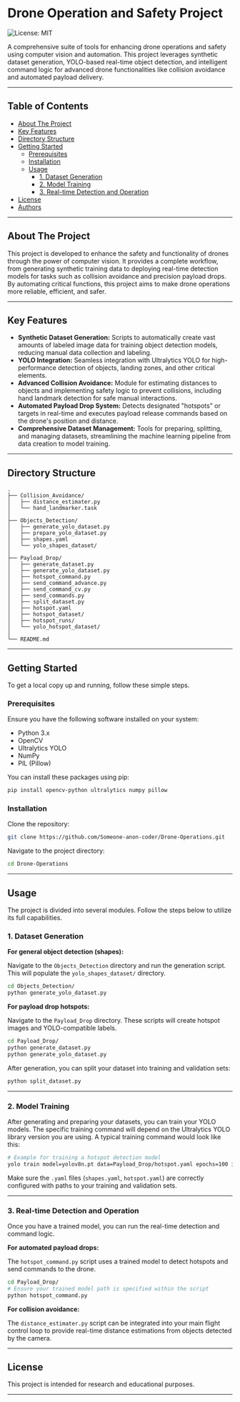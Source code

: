 # Drone Operation and Safety Project

![License: MIT](https://img.shields.io/badge/License-MIT-yellow.svg)

A comprehensive suite of tools for enhancing drone operations and safety using computer vision and automation. This project leverages synthetic dataset generation, YOLO-based real-time object detection, and intelligent command logic for advanced drone functionalities like collision avoidance and automated payload delivery.

---

## Table of Contents

- [About The Project](#about-the-project)
- [Key Features](#key-features)
- [Directory Structure](#directory-structure)
- [Getting Started](#getting-started)
  - [Prerequisites](#prerequisites)
  - [Installation](#installation)
  - [Usage](#usage)
    - [1. Dataset Generation](#1-dataset-generation)
    - [2. Model Training](#2-model-training)
    - [3. Real-time Detection and Operation](#3-real-time-detection-and-operation)
- [License](#license)
- [Authors](#authors)

---

## About The Project

This project is developed to enhance the safety and functionality of drones through the power of computer vision. It provides a complete workflow, from generating synthetic training data to deploying real-time detection models for tasks such as collision avoidance and precision payload drops. By automating critical functions, this project aims to make drone operations more reliable, efficient, and safer.

---

## Key Features

- **Synthetic Dataset Generation:** Scripts to automatically create vast amounts of labeled image data for training object detection models, reducing manual data collection and labeling.
- **YOLO Integration:** Seamless integration with Ultralytics YOLO for high-performance detection of objects, landing zones, and other critical elements.
- **Advanced Collision Avoidance:** Module for estimating distances to objects and implementing safety logic to prevent collisions, including hand landmark detection for safe manual interactions.
- **Automated Payload Drop System:** Detects designated "hotspots" or targets in real-time and executes payload release commands based on the drone's position and distance.
- **Comprehensive Dataset Management:** Tools for preparing, splitting, and managing datasets, streamlining the machine learning pipeline from data creation to model training.

---

## Directory Structure

```
.
├── Collision_Avoidance/
│   ├── distance_estimater.py
│   └── hand_landmarker.task
│
├── Objects_Detection/
│   ├── generate_yolo_dataset.py
│   ├── prepare_yolo_dataset.py
│   ├── shapes.yaml
│   └── yolo_shapes_dataset/
│
├── Payload_Drop/
│   ├── generate_dataset.py
│   ├── generate_yolo_dataset.py
│   ├── hotspot_command.py
│   ├── send_command_advance.py
│   ├── send_command_cv.py
│   ├── send_commands.py
│   ├── split_dataset.py
│   ├── hotspot.yaml
│   ├── hotspot_dataset/
│   ├── hotspot_runs/
│   └── yolo_hotspot_dataset/
│
└── README.md
```

---

## Getting Started

To get a local copy up and running, follow these simple steps.

### Prerequisites

Ensure you have the following software installed on your system:

- Python 3.x
- OpenCV
- Ultralytics YOLO
- NumPy
- PIL (Pillow)

You can install these packages using pip:

```sh
pip install opencv-python ultralytics numpy pillow
```

### Installation

Clone the repository:

```sh
git clone https://github.com/Someone-anon-coder/Drone-Operations.git
```

Navigate to the project directory:

```sh
cd Drone-Operations
```

---

## Usage

The project is divided into several modules. Follow the steps below to utilize its full capabilities.

### 1. Dataset Generation

**For general object detection (shapes):**

Navigate to the `Objects_Detection` directory and run the generation script. This will populate the `yolo_shapes_dataset/` directory.

```sh
cd Objects_Detection/
python generate_yolo_dataset.py
```

**For payload drop hotspots:**

Navigate to the `Payload_Drop` directory. These scripts will create hotspot images and YOLO-compatible labels.

```sh
cd Payload_Drop/
python generate_dataset.py
python generate_yolo_dataset.py
```

After generation, you can split your dataset into training and validation sets:

```sh
python split_dataset.py
```

---

### 2. Model Training

After generating and preparing your datasets, you can train your YOLO models. The specific training command will depend on the Ultralytics YOLO library version you are using. A typical training command would look like this:

```sh
# Example for training a hotspot detection model
yolo train model=yolov8n.pt data=Payload_Drop/hotspot.yaml epochs=100 imgsz=640
```

Make sure the `.yaml` files (`shapes.yaml`, `hotspot.yaml`) are correctly configured with paths to your training and validation sets.

---

### 3. Real-time Detection and Operation

Once you have a trained model, you can run the real-time detection and command logic.

**For automated payload drops:**

The `hotspot_command.py` script uses a trained model to detect hotspots and send commands to the drone.

```sh
cd Payload_Drop/
# Ensure your trained model path is specified within the script
python hotspot_command.py
```

**For collision avoidance:**

The `distance_estimater.py` script can be integrated into your main flight control loop to provide real-time distance estimations from objects detected by the camera.

---

## License

This project is intended for research and educational purposes.

---
